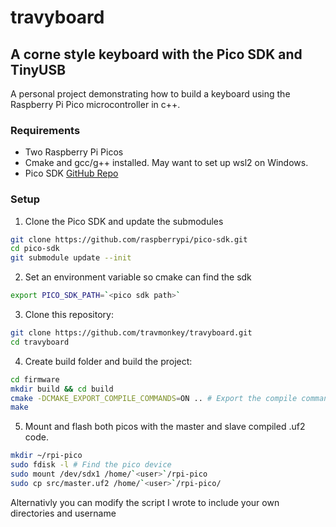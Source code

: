 # travyboard

## A corne style keyboard with the Pico SDK and TinyUSB

A personal project demonstrating how to build a keyboard using the 
Raspberry Pi Pico microcontroller in c++.

### Requirements

- Two Raspberry Pi Picos
- Cmake and gcc/g++ installed. May want to set up wsl2 on Windows.
- Pico SDK [GitHub Repo](https://github.com/raspberrypi/pico-sdk)

### Setup

1. Clone the Pico SDK and update the submodules
```sh
git clone https://github.com/raspberrypi/pico-sdk.git
cd pico-sdk
git submodule update --init
```

2. Set an environment variable so cmake can find the sdk
```sh
export PICO_SDK_PATH=`<pico sdk path>`
```

3. Clone this repository:
```sh
git clone https://github.com/travmonkey/travyboard.git
cd travyboard
```

4. Create build folder and build the project:
```sh
cd firmware
mkdir build && cd build
cmake -DCMAKE_EXPORT_COMPILE_COMMANDS=ON .. # Export the compile commands for clangd to see
make
```

5. Mount and flash both picos with the master and slave compiled .uf2 code.
```sh
mkdir ~/rpi-pico
sudo fdisk -l # Find the pico device
sudo mount /dev/sdx1 /home/`<user>`/rpi-pico
sudo cp src/master.uf2 /home/`<user>`/rpi-pico/
```
Alternativly you can modify the script I wrote to include your own directories and username
